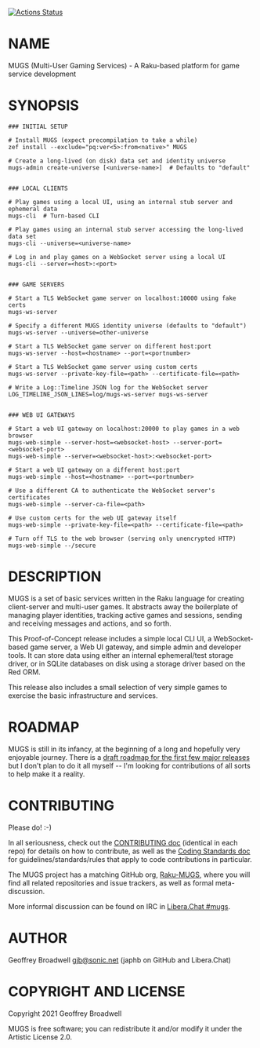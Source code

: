 [![Actions Status](https://github.com/Raku-MUGS/MUGS/workflows/test/badge.svg)](https://github.com/Raku-MUGS/MUGS/actions)

NAME
====

MUGS (Multi-User Gaming Services) - A Raku-based platform for game service development

SYNOPSIS
========

    ### INITIAL SETUP

    # Install MUGS (expect precompilation to take a while)
    zef install --exclude="pq:ver<5>:from<native>" MUGS

    # Create a long-lived (on disk) data set and identity universe
    mugs-admin create-universe [<universe-name>]  # Defaults to "default"


    ### LOCAL CLIENTS

    # Play games using a local UI, using an internal stub server and ephemeral data
    mugs-cli  # Turn-based CLI

    # Play games using an internal stub server accessing the long-lived data set
    mugs-cli --universe=<universe-name>

    # Log in and play games on a WebSocket server using a local UI
    mugs-cli --server=<host>:<port>


    ### GAME SERVERS

    # Start a TLS WebSocket game server on localhost:10000 using fake certs
    mugs-ws-server

    # Specify a different MUGS identity universe (defaults to "default")
    mugs-ws-server --universe=other-universe

    # Start a TLS WebSocket game server on different host:port
    mugs-ws-server --host=<hostname> --port=<portnumber>

    # Start a TLS WebSocket game server using custom certs
    mugs-ws-server --private-key-file=<path> --certificate-file=<path>

    # Write a Log::Timeline JSON log for the WebSocket server
    LOG_TIMELINE_JSON_LINES=log/mugs-ws-server mugs-ws-server


    ### WEB UI GATEWAYS

    # Start a web UI gateway on localhost:20000 to play games in a web browser
    mugs-web-simple --server-host=<websocket-host> --server-port=<websocket-port>
    mugs-web-simple --server=<websocket-host>:<websocket-port>

    # Start a web UI gateway on a different host:port
    mugs-web-simple --host=<hostname> --port=<portnumber>

    # Use a different CA to authenticate the WebSocket server's certificates
    mugs-web-simple --server-ca-file=<path>

    # Use custom certs for the web UI gateway itself
    mugs-web-simple --private-key-file=<path> --certificate-file=<path>

    # Turn off TLS to the web browser (serving only unencrypted HTTP)
    mugs-web-simple --/secure

DESCRIPTION
===========

MUGS is a set of basic services written in the Raku language for creating client-server and multi-user games. It abstracts away the boilerplate of managing player identities, tracking active games and sessions, sending and receiving messages and actions, and so forth.

This Proof-of-Concept release includes a simple local CLI UI, a WebSocket-based game server, a Web UI gateway, and simple admin and developer tools. It can store data using either an internal ephemeral/test storage driver, or in SQLite databases on disk using a storage driver based on the Red ORM.

This release also includes a small selection of very simple games to exercise the basic infrastructure and services.

ROADMAP
=======

MUGS is still in its infancy, at the beginning of a long and hopefully very enjoyable journey. There is a [draft roadmap for the first few major releases](docs/todo/release-roadmap.md) but I don't plan to do it all myself -- I'm looking for contributions of all sorts to help make it a reality.

CONTRIBUTING
============

Please do! :-)

In all seriousness, check out the [CONTRIBUTING doc](docs/CONTRIBUTING.md) (identical in each repo) for details on how to contribute, as well as the [Coding Standards doc](docs/design/coding-standards.md) for guidelines/standards/rules that apply to code contributions in particular.

The MUGS project has a matching GitHub org, [Raku-MUGS](https://github.com/Raku-MUGS), where you will find all related repositories and issue trackers, as well as formal meta-discussion.

More informal discussion can be found on IRC in [Libera.Chat #mugs](ircs://irc.libera.chat:6697/mugs).

AUTHOR
======

Geoffrey Broadwell <gjb@sonic.net> (japhb on GitHub and Libera.Chat)

COPYRIGHT AND LICENSE
=====================

Copyright 2021 Geoffrey Broadwell

MUGS is free software; you can redistribute it and/or modify it under the Artistic License 2.0.

